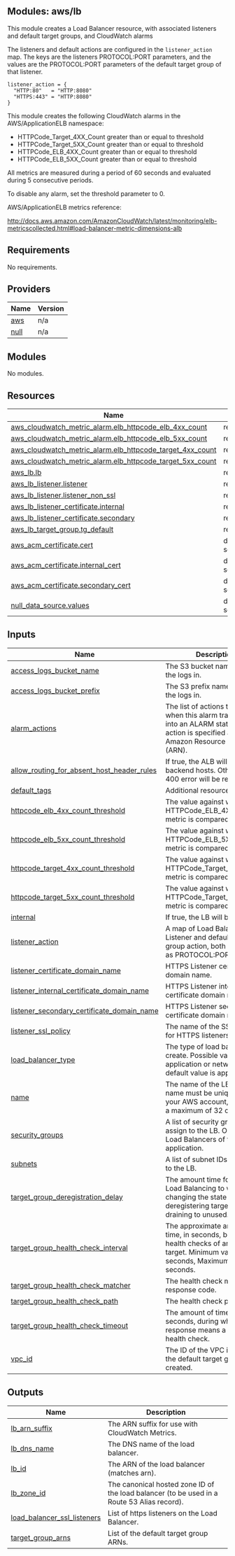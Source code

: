 ## Modules: aws/lb

This module creates a Load Balancer resource, with associated
listeners and default target groups, and CloudWatch alarms

The listeners and default actions are configured in the `listener_action`
map. The keys are the listeners PROTOCOL:PORT parameters, and the values
are the PROTOCOL:PORT parameters of the default target group of that listener.

```
listener_action = {
  "HTTP:80"   = "HTTP:8080"
  "HTTPS:443" = "HTTP:8080"
}
```

This module creates the following CloudWatch alarms in the
AWS/ApplicationELB namespace:

  - HTTPCode\_Target\_4XX\_Count greater than or equal to threshold
  - HTTPCode\_Target\_5XX\_Count greater than or equal to threshold
  - HTTPCode\_ELB\_4XX\_Count greater than or equal to threshold
  - HTTPCode\_ELB\_5XX\_Count greater than or equal to threshold

All metrics are measured during a period of 60 seconds and evaluated
during 5 consecutive periods.

To disable any alarm, set the threshold parameter to 0.

AWS/ApplicationELB metrics reference:

http://docs.aws.amazon.com/AmazonCloudWatch/latest/monitoring/elb-metricscollected.html#load-balancer-metric-dimensions-alb

## Requirements

No requirements.

## Providers

| Name | Version |
|------|---------|
| <a name="provider_aws"></a> [aws](#provider\_aws) | n/a |
| <a name="provider_null"></a> [null](#provider\_null) | n/a |

## Modules

No modules.

## Resources

| Name | Type |
|------|------|
| [aws_cloudwatch_metric_alarm.elb_httpcode_elb_4xx_count](https://registry.terraform.io/providers/hashicorp/aws/latest/docs/resources/cloudwatch_metric_alarm) | resource |
| [aws_cloudwatch_metric_alarm.elb_httpcode_elb_5xx_count](https://registry.terraform.io/providers/hashicorp/aws/latest/docs/resources/cloudwatch_metric_alarm) | resource |
| [aws_cloudwatch_metric_alarm.elb_httpcode_target_4xx_count](https://registry.terraform.io/providers/hashicorp/aws/latest/docs/resources/cloudwatch_metric_alarm) | resource |
| [aws_cloudwatch_metric_alarm.elb_httpcode_target_5xx_count](https://registry.terraform.io/providers/hashicorp/aws/latest/docs/resources/cloudwatch_metric_alarm) | resource |
| [aws_lb.lb](https://registry.terraform.io/providers/hashicorp/aws/latest/docs/resources/lb) | resource |
| [aws_lb_listener.listener](https://registry.terraform.io/providers/hashicorp/aws/latest/docs/resources/lb_listener) | resource |
| [aws_lb_listener.listener_non_ssl](https://registry.terraform.io/providers/hashicorp/aws/latest/docs/resources/lb_listener) | resource |
| [aws_lb_listener_certificate.internal](https://registry.terraform.io/providers/hashicorp/aws/latest/docs/resources/lb_listener_certificate) | resource |
| [aws_lb_listener_certificate.secondary](https://registry.terraform.io/providers/hashicorp/aws/latest/docs/resources/lb_listener_certificate) | resource |
| [aws_lb_target_group.tg_default](https://registry.terraform.io/providers/hashicorp/aws/latest/docs/resources/lb_target_group) | resource |
| [aws_acm_certificate.cert](https://registry.terraform.io/providers/hashicorp/aws/latest/docs/data-sources/acm_certificate) | data source |
| [aws_acm_certificate.internal_cert](https://registry.terraform.io/providers/hashicorp/aws/latest/docs/data-sources/acm_certificate) | data source |
| [aws_acm_certificate.secondary_cert](https://registry.terraform.io/providers/hashicorp/aws/latest/docs/data-sources/acm_certificate) | data source |
| [null_data_source.values](https://registry.terraform.io/providers/hashicorp/null/latest/docs/data-sources/data_source) | data source |

## Inputs

| Name | Description | Type | Default | Required |
|------|-------------|------|---------|:--------:|
| <a name="input_access_logs_bucket_name"></a> [access\_logs\_bucket\_name](#input\_access\_logs\_bucket\_name) | The S3 bucket name to store the logs in. | `string` | n/a | yes |
| <a name="input_access_logs_bucket_prefix"></a> [access\_logs\_bucket\_prefix](#input\_access\_logs\_bucket\_prefix) | The S3 prefix name to store the logs in. | `string` | `""` | no |
| <a name="input_alarm_actions"></a> [alarm\_actions](#input\_alarm\_actions) | The list of actions to execute when this alarm transitions into an ALARM state. Each action is specified as an Amazon Resource Number (ARN). | `list` | `[]` | no |
| <a name="input_allow_routing_for_absent_host_header_rules"></a> [allow\_routing\_for\_absent\_host\_header\_rules](#input\_allow\_routing\_for\_absent\_host\_header\_rules) | If true, the ALB will route to backend hosts. Otherwise, a 400 error will be returned | `string` | `"true"` | no |
| <a name="input_default_tags"></a> [default\_tags](#input\_default\_tags) | Additional resource tags | `map` | `{}` | no |
| <a name="input_httpcode_elb_4xx_count_threshold"></a> [httpcode\_elb\_4xx\_count\_threshold](#input\_httpcode\_elb\_4xx\_count\_threshold) | The value against which the HTTPCode\_ELB\_4XX\_Count metric is compared. | `string` | `"0"` | no |
| <a name="input_httpcode_elb_5xx_count_threshold"></a> [httpcode\_elb\_5xx\_count\_threshold](#input\_httpcode\_elb\_5xx\_count\_threshold) | The value against which the HTTPCode\_ELB\_5XX\_Count metric is compared. | `string` | `"80"` | no |
| <a name="input_httpcode_target_4xx_count_threshold"></a> [httpcode\_target\_4xx\_count\_threshold](#input\_httpcode\_target\_4xx\_count\_threshold) | The value against which the HTTPCode\_Target\_4XX\_Count metric is compared. | `string` | `"0"` | no |
| <a name="input_httpcode_target_5xx_count_threshold"></a> [httpcode\_target\_5xx\_count\_threshold](#input\_httpcode\_target\_5xx\_count\_threshold) | The value against which the HTTPCode\_Target\_5XX\_Count metric is compared. | `string` | `"80"` | no |
| <a name="input_internal"></a> [internal](#input\_internal) | If true, the LB will be internal. | `string` | `true` | no |
| <a name="input_listener_action"></a> [listener\_action](#input\_listener\_action) | A map of Load Balancer Listener and default target group action, both specified as PROTOCOL:PORT. | `map` | n/a | yes |
| <a name="input_listener_certificate_domain_name"></a> [listener\_certificate\_domain\_name](#input\_listener\_certificate\_domain\_name) | HTTPS Listener certificate domain name. | `string` | `""` | no |
| <a name="input_listener_internal_certificate_domain_name"></a> [listener\_internal\_certificate\_domain\_name](#input\_listener\_internal\_certificate\_domain\_name) | HTTPS Listener internal certificate domain name. | `string` | `""` | no |
| <a name="input_listener_secondary_certificate_domain_name"></a> [listener\_secondary\_certificate\_domain\_name](#input\_listener\_secondary\_certificate\_domain\_name) | HTTPS Listener secondary certificate domain name. | `string` | `""` | no |
| <a name="input_listener_ssl_policy"></a> [listener\_ssl\_policy](#input\_listener\_ssl\_policy) | The name of the SSL Policy for HTTPS listeners. | `string` | `"ELBSecurityPolicy-2016-08"` | no |
| <a name="input_load_balancer_type"></a> [load\_balancer\_type](#input\_load\_balancer\_type) | The type of load balancer to create. Possible values are application or network. The default value is application. | `string` | `"application"` | no |
| <a name="input_name"></a> [name](#input\_name) | The name of the LB. This name must be unique within your AWS account, can have a maximum of 32 characters. | `string` | n/a | yes |
| <a name="input_security_groups"></a> [security\_groups](#input\_security\_groups) | A list of security group IDs to assign to the LB. Only valid for Load Balancers of type application. | `list` | `[]` | no |
| <a name="input_subnets"></a> [subnets](#input\_subnets) | A list of subnet IDs to attach to the LB. | `list` | n/a | yes |
| <a name="input_target_group_deregistration_delay"></a> [target\_group\_deregistration\_delay](#input\_target\_group\_deregistration\_delay) | The amount time for Elastic Load Balancing to wait before changing the state of a deregistering target from draining to unused. | `string` | `300` | no |
| <a name="input_target_group_health_check_interval"></a> [target\_group\_health\_check\_interval](#input\_target\_group\_health\_check\_interval) | The approximate amount of time, in seconds, between health checks of an individual target. Minimum value 5 seconds, Maximum value 300 seconds. | `string` | `30` | no |
| <a name="input_target_group_health_check_matcher"></a> [target\_group\_health\_check\_matcher](#input\_target\_group\_health\_check\_matcher) | The health check match response code. | `string` | `"200"` | no |
| <a name="input_target_group_health_check_path"></a> [target\_group\_health\_check\_path](#input\_target\_group\_health\_check\_path) | The health check path. | `string` | `"/_healthcheck"` | no |
| <a name="input_target_group_health_check_timeout"></a> [target\_group\_health\_check\_timeout](#input\_target\_group\_health\_check\_timeout) | The amount of time, in seconds, during which no response means a failed health check. | `string` | `5` | no |
| <a name="input_vpc_id"></a> [vpc\_id](#input\_vpc\_id) | The ID of the VPC in which the default target groups are created. | `string` | n/a | yes |

## Outputs

| Name | Description |
|------|-------------|
| <a name="output_lb_arn_suffix"></a> [lb\_arn\_suffix](#output\_lb\_arn\_suffix) | The ARN suffix for use with CloudWatch Metrics. |
| <a name="output_lb_dns_name"></a> [lb\_dns\_name](#output\_lb\_dns\_name) | The DNS name of the load balancer. |
| <a name="output_lb_id"></a> [lb\_id](#output\_lb\_id) | The ARN of the load balancer (matches arn). |
| <a name="output_lb_zone_id"></a> [lb\_zone\_id](#output\_lb\_zone\_id) | The canonical hosted zone ID of the load balancer (to be used in a Route 53 Alias record). |
| <a name="output_load_balancer_ssl_listeners"></a> [load\_balancer\_ssl\_listeners](#output\_load\_balancer\_ssl\_listeners) | List of https listeners on the Load Balancer. |
| <a name="output_target_group_arns"></a> [target\_group\_arns](#output\_target\_group\_arns) | List of the default target group ARNs. |
